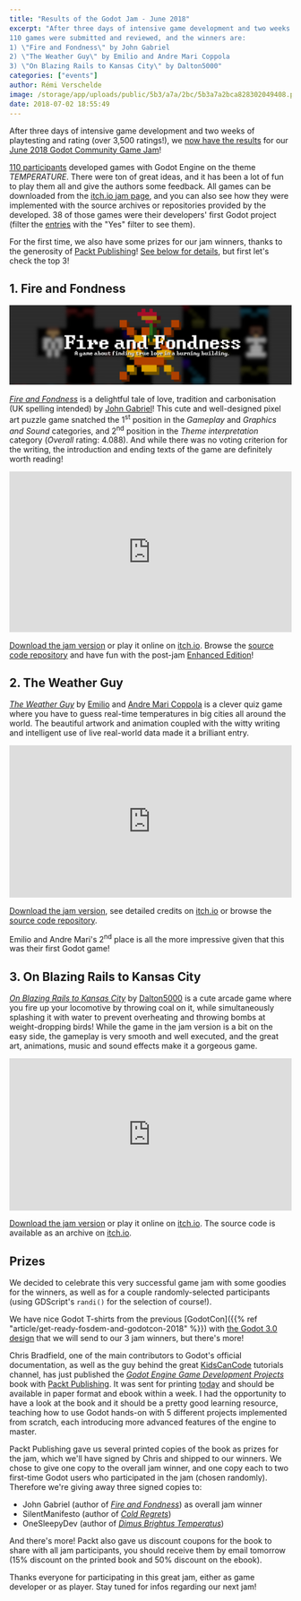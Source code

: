 ```yaml
---
title: "Results of the Godot Jam - June 2018"
excerpt: "After three days of intensive game development and two weeks of playtesting and rating (over 3,500 ratings!), we now have the results for our June 2018 Godot Community Game Jam!
110 games were submitted and reviewed, and the winners are:
1) \"Fire and Fondness\" by John Gabriel
2) \"The Weather Guy\" by Emilio and Andre Mari Coppola
3) \"On Blazing Rails to Kansas City\" by Dalton5000"
categories: ["events"]
author: Rémi Verschelde
image: /storage/app/uploads/public/5b3/a7a/2bc/5b3a7a2bca828302049408.png
date: 2018-07-02 18:55:49
---
```


After three days of intensive game development and two weeks of playtesting and rating (over 3,500 ratings!), we [now have the results](https://itch.io/jam/godotjam062018/results) for our [June 2018 Godot Community Game Jam](https://itch.io/jam/godotjam062018)!

[110 participants](https://itch.io/jam/godotjam062018/entries) developed games with Godot Engine on the theme *TEMPERATURE*. There were ton of great ideas, and it has been a lot of fun to play them all and give the authors some feedback. All games can be downloaded from the [itch.io jam page](https://itch.io/jam/godotjam062018/entries), and you can also see how they were implemented with the source archives or repositories provided by the developed. 38 of those games were their developers' first Godot project (filter the [entries](https://itch.io/jam/godotjam062018/entries) with the "Yes" filter to see them).

For the first time, we also have some prizes for our jam winners, thanks to the generosity of <a href="https://www.packtpub.com/">Packt Publishing</a>! <a href="#prizes">See below for details</a>, but first let's check the top 3!

## 1. Fire and Fondness

![faf_banner.png](/storage/app/uploads/public/5b3/a64/15c/5b3a6415ca4a4081047839.png)

[*Fire and Fondness*](https://itch.io/jam/godotjam062018/rate/270305) is a delightful tale of love, tradition and carbonisation (UK spelling intended) by [John Gabriel](https://twitter.com/JohnGabrielUK)! This cute and well-designed pixel art puzzle game snatched the 1<sup>st</sup> position in the *Gameplay* and *Graphics and Sound* categories, and 2<sup>nd</sup> position in the *Theme interpretation* category (*Overall* rating: 4.088). And while there was no voting criterion for the writing, the introduction and ending texts of the game are definitely worth reading!

<div style='position:relative;padding-bottom:57%'><iframe src='https://gfycat.com/ifr/GreatCostlyIberianchiffchaff' frameborder='0' scrolling='no' width='100%' height='100%' style='position:absolute;top:0;left:0;' allowfullscreen></iframe></div>

[Download the jam version](https://itch.io/jam/godotjam062018/rate/270305) or play it online on [itch.io](https://johngabrieluk.itch.io/fire-and-fondness). Browse the [source code repository](https://bitbucket.org/JohnGabrielUK/fire-and-fondness) and have fun with the post-jam [Enhanced Edition](https://johngabrieluk.itch.io/fire-and-fondness-enhanced-edition)!

## 2. The Weather Guy

[*The Weather Guy*](https://itch.io/jam/godotjam062018/rate/270133) by [Emilio](https://coppolaemilio.com/) and [Andre Mari Coppola](https://www.behance.net/maxandremad90d) is a clever quiz game where you have to guess real-time temperatures in big cities all around the world. The beautiful artwork and animation coupled with the witty writing and intelligent use of live real-world data made it a brilliant entry.

<div style='position:relative;padding-bottom:54%'><iframe src='https://gfycat.com/ifr/PiercingAnguishedConure' frameborder='0' scrolling='no' width='100%' height='100%' style='position:absolute;top:0;left:0' allowfullscreen></iframe></div>

[Download the jam version](https://itch.io/jam/godotjam062018/rate/270133), see detailed credits on [itch.io](https://coppolaemilio.itch.io/the-weather-guy) or browse the [source code repository](https://github.com/coppolaemilio/Temperature).

Emilio and Andre Mari's 2<sup>nd</sup> place is all the more impressive given that this was their first Godot game!

## 3. On Blazing Rails to Kansas City

[*On Blazing Rails to Kansas City*](https://itch.io/jam/godotjam062018/rate/270127) by [Dalton5000](https://twitter.com/dalton8000) is a cute arcade game where you fire up your locomotive by throwing coal on it, while simultaneously splashing it with water to prevent overheating and throwing bombs at weight-dropping birds! While the game in the jam version is a bit on the easy side, the gameplay is very smooth and well executed, and the great art, animations, music and sound effects make it a gorgeous game.

<div style='position:relative;padding-bottom:54%'><iframe src='https://gfycat.com/ifr/ChillyZestyEeve' frameborder='0' scrolling='no' width='100%' height='100%' style='position:absolute;top:0;left:0' allowfullscreen></iframe></div>

[Download the jam version](https://itch.io/jam/godotjam062018/rate/270127) or play it online on [itch.io](https://dalton5000.itch.io/blazing-rails). The source code is available as an archive on [itch.io](https://dalton5000.itch.io/blazing-rails).

<a id="prizes"></a>
## Prizes

We decided to celebrate this very successful game jam with some goodies for the winners, as well as for a couple randomly-selected participants (using GDScript's `randi()` for the selection of course!).

We have nice Godot T-shirts from the previous [GodotCon]({{% ref "article/get-ready-fosdem-and-godotcon-2018" %}}) with [the Godot 3.0 design](https://github.com/godotengine/godot-design/blob/master/goodies/shirt/godot_tshirt_2018.png) that we will send to our 3 jam winners, but there's more!

Chris Bradfield, one of the main contributors to Godot's official documentation, as well as the guy behind the great [KidsCanCode](https://www.youtube.com/channel/UCNaPQ5uLX5iIEHUCLmfAgKg/playlists) tutorials channel, has just published the [*Godot Engine Game Development Projects*](https://www.packtpub.com/game-development/godot-game-engine-projects) book with [Packt Publishing](https://www.packtpub.com). It was sent for printing [today](https://twitter.com/KidsCanCode/status/1013681695965376513) and should be available in paper format and ebook within a week. I had the opportunity to have a look at the book and it should be a pretty good learning resource, teaching how to use Godot hands-on with 5 different projects implemented from scratch, each introducing more advanced features of the engine to master.

Packt Publishing gave us several printed copies of the book as prizes for the jam, which we'll have signed by Chris and shipped to our winners. We chose to give one copy to the overall jam winner, and one copy each to two first-time Godot users who participated in the jam (chosen randomly). Therefore we're giving away three signed copies to:
- John Gabriel (author of [*Fire and Fondness*](https://itch.io/jam/godotjam062018/rate/270305)) as overall jam winner
- SilentManifesto (author of [*Cold Regrets*](https://itch.io/jam/godotjam062018/rate/269951))
- OneSleepyDev (author of [*Dimus Brightus Temperatus*](https://itch.io/jam/godotjam062018/rate/270355))

And there's more! Packt also gave us discount coupons for the book to share with all jam participants, you should receive them by email tomorrow (15% discount on the printed book and 50% discount on the ebook).

Thanks everyone for participating in this great jam, either as game developer or as player. Stay tuned for infos regarding our next jam!
